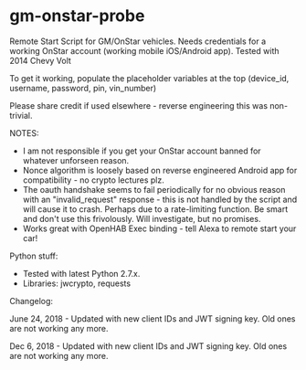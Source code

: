 # gm-onstar-probe

Remote Start Script for GM/OnStar vehicles. Needs credentials for a working OnStar account (working mobile iOS/Android app). Tested with 2014 Chevy Volt

To get it working, populate the placeholder variables at the top (device_id, username, password, pin, vin_number) 

Please share credit if used elsewhere - reverse engineering this was non-trivial. 

NOTES:

- I am not responsible if you get your OnStar account banned for whatever unforseen reason. 
- Nonce algorithm is loosely based on reverse engineered Android app for compatibility - no crypto lectures plz.
- The oauth handshake seems to fail periodically for no obvious reason with an "invalid_request" response - this is not handled by the script and will cause it to crash. Perhaps due to a rate-limiting function. Be smart and don't use this frivolously. Will investigate, but no promises.
- Works great with OpenHAB Exec binding - tell Alexa to remote start your car!


Python stuff:
- Tested with latest Python 2.7.x.
- Libraries: jwcrypto, requests

Changelog:

June 24, 2018 - Updated with new client IDs and JWT signing key. Old ones are not working any more.

Dec 6, 2018 - Updated with new client IDs and JWT signing key. Old ones are not working any more.
